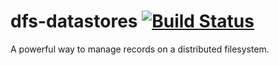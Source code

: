 # dfs-datastores [![Build Status](https://secure.travis-ci.org/jkrentz/hadoop-bucket.png?branch=develop)](http://travis-ci.org/jkrentz/hadoop-bucket)

A powerful way to manage records on a distributed filesystem.
